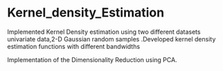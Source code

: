 # Kernel_density_Estimation
Implemented Kernel Density estimation using two different datasets univariate data,2-D Gaussian random samples .Developed kernel density estimation functions with different bandwidths

Implementation of the Dimensionality Reduction using PCA.


